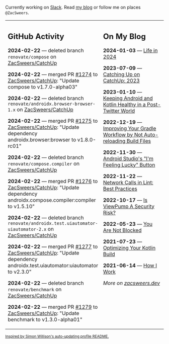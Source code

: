 Currently working on [Slack](https://slack.com/). Read [my blog](https://zacsweers.dev/) or follow me on places `@ZacSweers`.

<table><tr><td valign="top" width="60%">

## GitHub Activity
<!-- githubActivity starts -->
**2024-02-22** — deleted branch `renovate/compose` on [ZacSweers/CatchUp](https://github.com/ZacSweers/CatchUp)

**2024-02-22** — merged PR [#1274](https://github.com/ZacSweers/CatchUp/pull/1274) to [ZacSweers/CatchUp](https://github.com/ZacSweers/CatchUp): "Update compose to v1.7.0-alpha03"

**2024-02-22** — deleted branch `renovate/androidx.browser-browser-1.x` on [ZacSweers/CatchUp](https://github.com/ZacSweers/CatchUp)

**2024-02-22** — merged PR [#1275](https://github.com/ZacSweers/CatchUp/pull/1275) to [ZacSweers/CatchUp](https://github.com/ZacSweers/CatchUp): "Update dependency androidx.browser:browser to v1.8.0-rc01"

**2024-02-22** — deleted branch `renovate/compose.compiler` on [ZacSweers/CatchUp](https://github.com/ZacSweers/CatchUp)

**2024-02-22** — merged PR [#1276](https://github.com/ZacSweers/CatchUp/pull/1276) to [ZacSweers/CatchUp](https://github.com/ZacSweers/CatchUp): "Update dependency androidx.compose.compiler:compiler to v1.5.10"

**2024-02-22** — deleted branch `renovate/androidx.test.uiautomator-uiautomator-2.x` on [ZacSweers/CatchUp](https://github.com/ZacSweers/CatchUp)

**2024-02-22** — merged PR [#1277](https://github.com/ZacSweers/CatchUp/pull/1277) to [ZacSweers/CatchUp](https://github.com/ZacSweers/CatchUp): "Update dependency androidx.test.uiautomator:uiautomator to v2.3.0"

**2024-02-22** — deleted branch `renovate/benchmark` on [ZacSweers/CatchUp](https://github.com/ZacSweers/CatchUp)

**2024-02-22** — merged PR [#1279](https://github.com/ZacSweers/CatchUp/pull/1279) to [ZacSweers/CatchUp](https://github.com/ZacSweers/CatchUp): "Update benchmark to v1.3.0-alpha01"
<!-- githubActivity ends -->
</td><td valign="top" width="40%">

## On My Blog
<!-- blog starts -->
**2024-01-03** — [Life in 2024](https://www.zacsweers.dev/life-in-2024/)

**2023-07-09** — [Catching Up on CatchUp: 2023](https://www.zacsweers.dev/catching-up-on-catchup-2023/)

**2023-01-10** — [Keeping Android and Kotlin Healthy in a Post-Twitter World](https://www.zacsweers.dev/keeping-android-healthy/)

**2022-12-19** — [Improving Your Gradle Workflow by Not Auto-reloading Build Files](https://www.zacsweers.dev/improving-your-workflow-by-not-auto-reloading-build-files/)

**2022-11-30** — [Android Studio's "I'm Feeling Lucky" Button](https://www.zacsweers.dev/android-studios-im-feeling-lucky-button/)

**2022-11-22** — [Network Calls in Lint: Best Practices](https://www.zacsweers.dev/network-calls-in-lint-best-practices/)

**2022-10-17** — [Is ViewPump A Security Risk?](https://www.zacsweers.dev/is-viewpump-a-security-risk/)

**2022-05-23** — [You Are Not Blocked](https://www.zacsweers.dev/you-are-not-blocked/)

**2021-07-23** — [Optimizing Your Kotlin Build](https://www.zacsweers.dev/optimizing-your-kotlin-build/)

**2021-06-14** — [How I Work](https://www.zacsweers.dev/how-i-work/)
<!-- blog ends -->
_More on [zacsweers.dev](https://zacsweers.dev/)_
</td></tr></table>

<sub><a href="https://simonwillison.net/2020/Jul/10/self-updating-profile-readme/">Inspired by Simon Willison's auto-updating profile README.</a></sub>